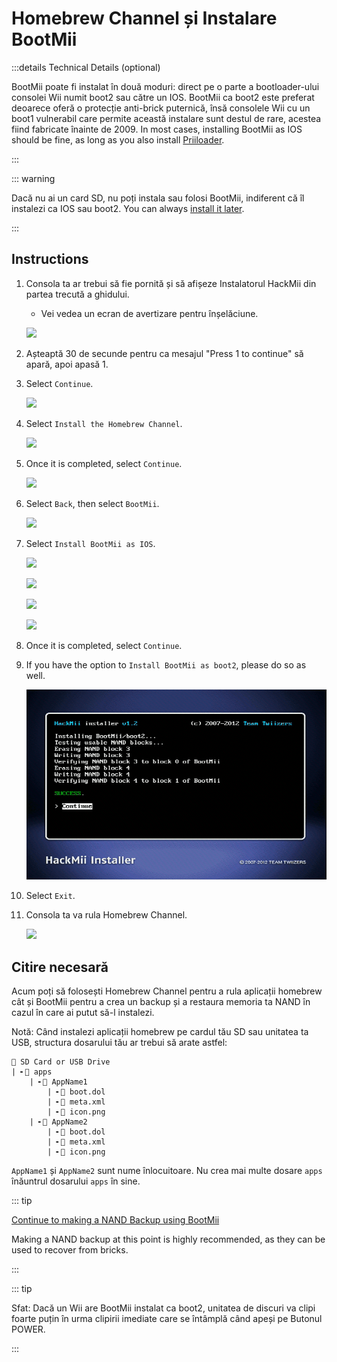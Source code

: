 # Homebrew Channel și Instalare BootMii

:::details Technical Details (optional)

BootMii poate fi instalat în două moduri: direct pe o parte a bootloader-ului consolei Wii numit boot2 sau către un IOS. BootMii ca boot2 este preferat deoarece oferă o protecție anti-brick puternică, însă consolele Wii cu un boot1 vulnerabil care permite această instalare sunt destul de rare, acestea fiind fabricate înainte de 2009. In most cases, installing BootMii as IOS should be fine, as long as you also install [Priiloader](priiloader).

:::

::: warning

Dacă nu ai un card SD, nu poți instala sau folosi BootMii, indiferent că îl instalezi ca IOS sau boot2.
You can always [install it later](hackmii).

:::

## Instructions

1. Consola ta ar trebui să fie pornită și să afișeze Instalatorul HackMii din partea trecută a ghidului.

   - Vei vedea un ecran de avertizare pentru înșelăciune.

   ![](/images/hackmii/scam.png)

2. Așteaptă 30 de secunde pentru ca mesajul "Press 1 to continue" să apară, apoi apasă 1.

3. Select `Continue`.

   ![](/images/hackmii/test_results.png)

4. Select `Install the Homebrew Channel`.

   ![](/images/hackmii/hbc_install.png)

5. Once it is completed, select `Continue`.

   ![](/images/hackmii/hbc_install_ok.png)

6. Select `Back`, then select `BootMii`.

   ![](/images/hackmii/bootmii_install.png)

7. Select `Install BootMii as IOS`.

   ![](/images/hackmii/bootmii_install1.png)

   ![](/images/hackmii/bootmii_install2.png)

   ![](/images/hackmii/bootmii_install3.png)

   ![](/images/hackmii/bootmii_install_ok.png)

8. Once it is completed, select `Continue`.

9. If you have the option to `Install BootMii as boot2`, please do so as well.

   ![](/images/hackmii/bootmii_install4.png)

10. Select `Exit`.

11. Consola ta va rula Homebrew Channel.

    ![](/images/hbc/blank.png)

## Citire necesară

Acum poți să folosești Homebrew Channel pentru a rula aplicații homebrew cât și BootMii pentru a crea un backup și a restaura memoria ta NAND în cazul în care ai putut să-l instalezi.

Notă: Când instalezi aplicații homebrew pe cardul tău SD sau unitatea ta USB, structura dosarului tău ar trebui să arate astfel:

```
💾 SD Card or USB Drive
| ╸📁 apps
	| ╸📁 AppName1
		| ╸📄 boot.dol
		| ╸📄 meta.xml
		| ╸📄 icon.png
	| ╸📁 AppName2
		| ╸📄 boot.dol
		| ╸📄 meta.xml
		| ╸📄 icon.png
```

`AppName1` și `AppName2` sunt nume înlocuitoare. Nu crea mai multe dosare `apps` înăuntrul dosarului `apps` în sine.

::: tip

[Continue to making a NAND Backup using BootMii](bootmii)

Making a NAND backup at this point is highly recommended, as they can be used to recover from bricks.

:::

::: tip

Sfat: Dacă un Wii are BootMii instalat ca boot2, unitatea de discuri va clipi foarte puțin în urma clipirii imediate care se întâmplă când apeși pe Butonul POWER.

:::

